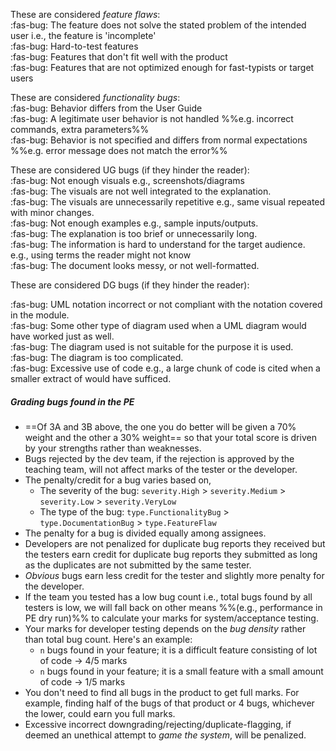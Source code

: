 <div id="featureFlaws">

These are considered _feature flaws_:<br>
:fas-bug: The feature does not solve the stated problem of the intended user i.e., the feature is 'incomplete'<br>
:fas-bug: Hard-to-test features<br>
:fas-bug: Features that don't fit well with the product<br>
:fas-bug: Features that are not optimized enough for fast-typists or target users
</div>

<div id="functionalityBugs">

These are considered _functionality bugs_:<br>
:fas-bug: Behavior differs from the User Guide<br>
:fas-bug: A legitimate user behavior is not handled %%e.g. incorrect commands, extra parameters%%<br>
:fas-bug: Behavior is not specified and differs from normal expectations %%e.g. error message does not match the error%%<br>
</div>

<div id="ugBugs">

These are considered UG bugs (if they hinder the reader):<br>
:fas-bug: Not enough visuals e.g., screenshots/diagrams<br>
:fas-bug: The visuals are not well integrated to the explanation.<br>
:fas-bug: The visuals are unnecessarily repetitive e.g., same visual repeated with minor changes.<br>
:fas-bug: Not enough examples e.g., sample inputs/outputs.<br>
:fas-bug: The explanation is too brief or unnecessarily long.<br>
:fas-bug: The information is hard to understand for the target audience. e.g., using terms the reader might not know<br>
:fas-bug: The document looks messy, or not well-formatted.<br>
</div>

<div id="dgBugs">

These are considered DG bugs (if they hinder the reader):

<panel type="seamless" header="Those given as possible UG bugs ...">
<include src="project-grading-bugs.md#ugBugs" />
</panel>

:fas-bug: UML notation incorrect or not compliant with the notation covered in the module.<br>
:fas-bug: Some other type of diagram used when a UML diagram would have worked just as well.<br>
:fas-bug: The diagram used is not suitable for the purpose it is used.<br>
:fas-bug: The diagram is too complicated.<br>
:fas-bug: Excessive use of code e.g., a large chunk of code is cited when a smaller extract of would have sufficed.<br>
</div>

<div id="bugCalculationNotes">

##### Grading bugs found in the PE

* ==Of 3A and 3B above, the one you do better will be given a 70% weight and the other a 30% weight== so that your total score is driven by your strengths rather than weaknesses.
* Bugs rejected by the dev team, if the rejection is approved by the teaching team, will not affect marks of the tester or the developer.
* The penalty/credit for a bug varies based on,
  * The severity of the bug: `severity.High` > `severity.Medium` > `severity.Low` > `severity.VeryLow`
  * The type of the bug:  `type.FunctionalityBug` > `type.DocumentationBug` > `type.FeatureFlaw`
* The penalty for a bug is divided equally among assignees.
* Developers are not penalized for duplicate bug reports they received but the testers earn credit for duplicate bug reports they submitted as long as the duplicates are not submitted by the same tester.
* <tooltip content="i.e., the same bug reported by many testers">_Obvious_ bugs</tooltip> earn less credit for the tester and slightly more penalty for the developer.
* If the team you tested has a low bug count i.e., total bugs found by all testers is low, we will fall back on other means %%(e.g., performance in PE dry run)%% to calculate your marks for system/acceptance testing.
* Your marks for developer testing depends on the _bug density_ rather than total bug count. Here's an example:
  * `n` bugs found in your feature; it is a difficult feature consisting of lot of code → 4/5 marks
  * `n` bugs found in your feature; it is a small feature with a small amount of code → 1/5 marks
* You don't need to find all bugs in the product to get full marks. For example, finding half of the bugs of that product or 4 bugs, whichever the lower, could earn you full marks.
* Excessive incorrect downgrading/rejecting/<tooltip content="marking as duplicates">duplicate-flagging</tooltip>, if deemed an unethical attempt to _game the system_, will be penalized.
</div>